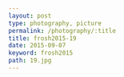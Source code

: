 ```yaml
---
layout: post
type: photography, picture
permalink: /photography/:title
title: frosh2015-19
date: 2015-09-07
keyword: frosh2015
path: 19.jpg
---
```




